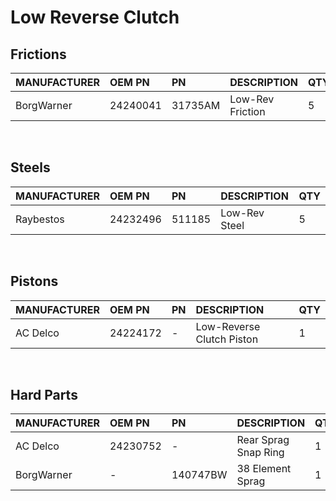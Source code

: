 # Low Reverse Clutch

## Frictions

| MANUFACTURER | OEM PN | PN | DESCRIPTION | QTY |
| :- | :- | :- | :- | :- |
| BorgWarner | 24240041 | 31735AM | Low-Rev Friction | 5 |

&nbsp;

## Steels

| MANUFACTURER | OEM PN | PN | DESCRIPTION | QTY |
| :- | :- | :- | :- | :- |
| Raybestos | 24232496 | 511185 | Low-Rev Steel | 5 |

&nbsp;

## Pistons

| MANUFACTURER | OEM PN | PN | DESCRIPTION | QTY |
| :- | :- | :- | :- | :- |
| AC Delco | 24224172 | - | Low-Reverse Clutch Piston | 1 |

&nbsp;

## Hard Parts

| MANUFACTURER | OEM PN | PN | DESCRIPTION | QTY |
| :- | :- | :- | :- | :- |
| AC Delco | 24230752 | - | Rear Sprag Snap Ring | 1 |
| BorgWarner | - | 140747BW | 38 Element Sprag | 1 |
